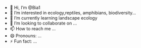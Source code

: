 - 👋 Hi, I’m @Bia1
- 👀 I’m interested in ecology,reptiles, amphibians, biodiversity...
- 🌱 I’m currently learning landscape ecology
- 💞️ I’m looking to collaborate on ...
- 📫 How to reach me ...
- 😄 Pronouns: ...
- ⚡ Fun fact: ...

<!---
Bia1/Bia1 is a ✨ special ✨ repository because its `README.md` (this file) appears on your GitHub profile.
You can click the Preview link to take a look at your changes.
--->
